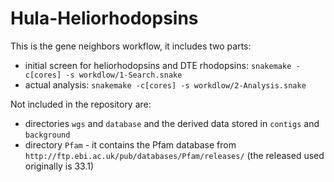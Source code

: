# Hula-Heliorhodopsins

This is the gene neighbors workflow, it includes two parts:

* initial screen for heliorhodopsins and DTE rhodopsins: `snakemake -c[cores] -s workdlow/1-Search.snake`
* actual analysis: `snakemake -c[cores] -s workdlow/2-Analysis.snake`

Not included in the repository are:

* directories `wgs` and `database` and the derived data stored in `contigs` and `background`
* directory `Pfam` - it contains the Pfam database from `http://ftp.ebi.ac.uk/pub/databases/Pfam/releases/` (the released used originally is 33.1)
